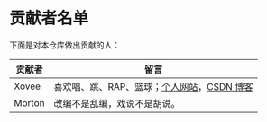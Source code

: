 # 贡献者名单

下面是对本仓库做出贡献的人：

贡献者|留言
---|---
Xovee|喜欢唱、跳、RAP、篮球；[个人网站](https://xovee.cn/)，[CSDN 博客](https://blog.csdn.net/xovee)
Morton|改编不是乱编，戏说不是胡说。
